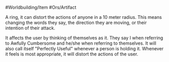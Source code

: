 #Worldbuilding/Item #Ors/Artifact 

A ring, it can distort the actions of anyone in a 10 meter radius. This means changing the words they say, the direction they are moving, or their intention of their attack. 

It affects the user by thinking of themselves as it. They say I when referring to Awfully Cumbersome and he/she when referring to themselves. It will also call itself "Perfectly Useful" whenever a person is holding it. Whenever it feels is most appropriate, it will distort the actions of the user. 